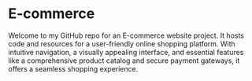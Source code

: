 # E-commerce
Welcome to my GitHub repo for an E-commerce website project. It hosts code and resources for a user-friendly online shopping platform. With intuitive navigation, a visually appealing interface, and essential features like a comprehensive product catalog and secure payment gateways, it offers a seamless shopping experience.

